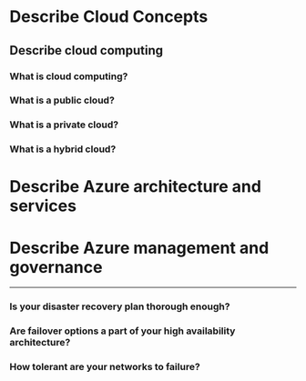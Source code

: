 # Describe Cloud Concepts

## Describe cloud computing

### What is cloud computing?
### What is a public cloud?
### What is a private cloud?
### What is a hybrid cloud?

# Describe Azure architecture and services 

# Describe Azure management and governance

---------------------------------------------------------------

### Is your disaster recovery plan thorough enough?
### Are failover options a part of your high availability architecture?
### How tolerant are your networks to failure?

